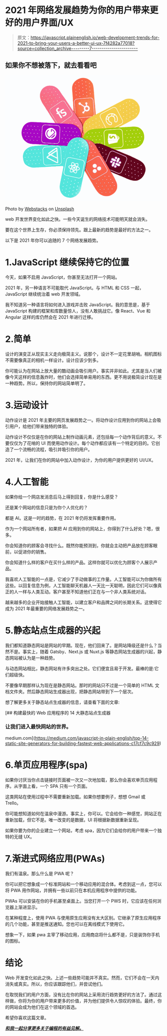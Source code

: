 # 2021 年网络发展趋势为你的用户带来更好的用户界面/UX

> 原文：<https://javascript.plainenglish.io/web-development-trends-for-2021-to-bring-your-users-a-better-ui-ux-7f4282a77018?source=collection_archive---------7----------------------->

## 如果你不想被落下，就去看看吧

![](img/b61e19289c6f971bcfffa502cfed586e.png)

Photo by [Webstacks](https://unsplash.com/@webstacks?utm_source=medium&utm_medium=referral) on [Unsplash](https://unsplash.com?utm_source=medium&utm_medium=referral)

web 开发世界变化如此之快。一些今天诞生的网络技术可能明天就会消失。

要在这个世界上生存，你必须保持领先。跟上最新的趋势是最好的方法之一。

以下是 2021 年你可以追随的 7 个网络发展趋势。

# 1.JavaScript 继续保持它的位置

今天，如果不启用 JavaScript，你甚至无法打开一个网站。

2021 年，另一种语言不可能取代 JavaScript。与 HTML 和 CSS 一起，JavaScript 继续统治着 web 开发领域。

我不知道另一种语言将如何进入游戏并击败 JavaScript。我的意思是，基于 JavaScript 构建的框架和库数量惊人，没有人敢挑战它。像 React、Vue 和 Angular 这样的库仍然会在 2021 年进行迁移。

# 2.简单

设计的演变正从现实主义走向极简主义。说那个，设计不一定花里胡哨。相机图标不需要像真正的相机一样设计。设计应该少到多。

你可能认为在网站上放大量的酷动画会吸引用户。事实并非如此。尤其是当人们被像今天这样的信息轰炸时，他们会选择简单易用的东西。更不用说极简设计现在是一种趋势。所以，保持你的网站简单明了。

# 3.运动设计

动作设计是 2021 年主要的网页发展趋势之一。将动作设计应用到你的网站上会吸引用户，给他们带来独特的体验。

动作设计不仅仅是在你的网站上制作动画元素，还包括每一个动作背后的意义。不要仅仅为了花哨的 UI 而使用动作设计。每个动作都应该有一个特定的目的。它创造了一个流畅的流程，吸引并吸引你的用户。

2021 年，让我们在你的网站中加入动作设计，为你的用户提供更好的 UI/UX。

# 4.人工智能

如果你给一个网店发消息后马上得到回复，你是什么感受？

还是某个网站的信息只是为你个人优化的？

都是 AI。这是一时的趋势，在 2021 年仍将发挥重要作用。

作为一个网站所有者，如果把 AI 应用到你的网站上，你得到了什么好处？嗯，很多。

你会知道你的顾客会寻找什么。既然你能预测到，你就会主动把产品放在顾客眼前，以促进你的销售。

你会知道什么样的客户在买什么样的产品。这样你就可以优化为顾客个人展示产品。

我喜欢人工智能的一点是，它减少了手动做事的工作量。人工智能可以为你做所有这些。以回复信息为例，人工智能聊天机器人一天比一天聪明，因此它们可以像真正的人一样与人类互动。客户甚至不知道他们正在与一个非人类系统对话。

越来越多的企业开始接触人工智能，以建立客户和品牌之间的长期关系。这使得它成为 2021 年最重要的网络发展趋势之一。

# 5.静态站点生成器的兴起

我们都知道静态网站是网站的早期。现在，他们回来了。是网站降级还是什么？当然不是。事实上，随着 Gatsby、Next.js 或 Nuxt.js 等静态网站生成器的兴起，静态网站被认为是一种趋势。

与动态网站相比，静态网站有许多突出之处。它们便宜且易于开发。最棒的是:它们超级快。

不要像早期那样认为现在是静态网站。那时的网站只不过是一个简单的 HTML 文档文件夹。然后静态网站生成器出现，把静态网站带到下一个层次。

想了解更多关于静态站点生成器的信息，请查看下面的文章:

[](https://medium.com/javascript-in-plain-english/top-14-static-site-generators-for-building-fastest-web-applications-c17cf7c9c929) [## 构建最快的 Web 应用程序的 14 大静态站点生成器

### 让我们进入最快网站的世界。

medium.com](https://medium.com/javascript-in-plain-english/top-14-static-site-generators-for-building-fastest-web-applications-c17cf7c9c929) 

# 6.单页应用程序(spa)

如果你讨厌当你点击链接时页面被一次又一次地加载，那么你会喜欢单页应用程序。从字面上看，一个 SPA 只有一个页面。

这类网站在使用过程中不需要重新加载。如果你想要例子，想想 Gmail 或 Trello。

你可能想知道如何在温泉中漫游。事实上，你可以。它会给你一种感觉，网站正在重新加载，但它不是。唯一改变的是数据，UI 将根据新数据重新呈现。

如果你要为你的企业建立一个网站，考虑 spa，因为它们会给你的用户带来一个独特的无缝 UX。

# 7.渐进式网络应用(PWAs)

我们有温泉。那么什么是 PWA 呢？

你可以把它想象成一个标准网站和一个移动应用的混合体。考虑到这一点，您可以将 PWA 用作网站，并拥有一些以前只在本机应用程序中提供的功能。

PWAs 可以安装在你的手机甚至桌面上。当您打开一个 PWS 时，它应该在任何浏览器上渐进显示。

在某种程度上，使用 PWA 与使用原生应用没有太大区别。它继承了原生应用程序的几个功能，甚至是推送通知。您也可以在离线模式下使用它。

想象一下，如果 pwa 主宰了移动应用，应用商店将什么都不是，只是装饰你手机的图标。

# 结论

Web 开发变化如此之快。上述一些趋势可能并不真实。然而，它们不会在一天内消失或真实。所以，你应该跟踪他们，并尝试他们。

在取悦我们的用户方面，没有比在你的网站上采用流行趋势更好的方法了。通过这样做，你将为你的用户带来更多的价值，并为他们提供令人惊叹的体验。最终，你的网站会成为他们在这个领域的首选。

希望你喜欢这篇文章。

[***和我一起分享更多关于编程的有益见解。***](https://bracketshack.substack.com/)